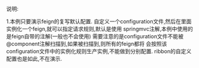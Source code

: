 说明:

1.本例只要演示feign的复写默认配置.
自定义一个configuration文件,然后在里面实例化一个feign,就可以指定请求规则,默认是使用
springmvc注解,本例中使用的是feign自带的注解(一般也不会使用)
需要注意的是configuration文件不能被@component注解扫描到,如果被扫描到,则所有的feign都将
会按照该configuration文件中的实例化规则生产实例,不能做到分别配置.
ribbon的自定义配置也是如此,不在演示.